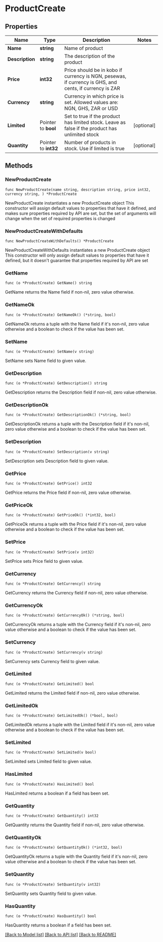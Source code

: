# ProductCreate

## Properties

Name | Type | Description | Notes
------------ | ------------- | ------------- | -------------
**Name** | **string** | Name of product | 
**Description** | **string** | The description of the product | 
**Price** | **int32** | Price should be in kobo if currency is NGN, pesewas, if currency is GHS, and cents, if currency is ZAR | 
**Currency** | **string** | Currency in which price is set. Allowed values are: NGN, GHS, ZAR or USD | 
**Limited** | Pointer to **bool** | Set to true if the product has limited stock. Leave as false if the product has unlimited stock | [optional] 
**Quantity** | Pointer to **int32** | Number of products in stock. Use if limited is true | [optional] 

## Methods

### NewProductCreate

`func NewProductCreate(name string, description string, price int32, currency string, ) *ProductCreate`

NewProductCreate instantiates a new ProductCreate object
This constructor will assign default values to properties that have it defined,
and makes sure properties required by API are set, but the set of arguments
will change when the set of required properties is changed

### NewProductCreateWithDefaults

`func NewProductCreateWithDefaults() *ProductCreate`

NewProductCreateWithDefaults instantiates a new ProductCreate object
This constructor will only assign default values to properties that have it defined,
but it doesn't guarantee that properties required by API are set

### GetName

`func (o *ProductCreate) GetName() string`

GetName returns the Name field if non-nil, zero value otherwise.

### GetNameOk

`func (o *ProductCreate) GetNameOk() (*string, bool)`

GetNameOk returns a tuple with the Name field if it's non-nil, zero value otherwise
and a boolean to check if the value has been set.

### SetName

`func (o *ProductCreate) SetName(v string)`

SetName sets Name field to given value.


### GetDescription

`func (o *ProductCreate) GetDescription() string`

GetDescription returns the Description field if non-nil, zero value otherwise.

### GetDescriptionOk

`func (o *ProductCreate) GetDescriptionOk() (*string, bool)`

GetDescriptionOk returns a tuple with the Description field if it's non-nil, zero value otherwise
and a boolean to check if the value has been set.

### SetDescription

`func (o *ProductCreate) SetDescription(v string)`

SetDescription sets Description field to given value.


### GetPrice

`func (o *ProductCreate) GetPrice() int32`

GetPrice returns the Price field if non-nil, zero value otherwise.

### GetPriceOk

`func (o *ProductCreate) GetPriceOk() (*int32, bool)`

GetPriceOk returns a tuple with the Price field if it's non-nil, zero value otherwise
and a boolean to check if the value has been set.

### SetPrice

`func (o *ProductCreate) SetPrice(v int32)`

SetPrice sets Price field to given value.


### GetCurrency

`func (o *ProductCreate) GetCurrency() string`

GetCurrency returns the Currency field if non-nil, zero value otherwise.

### GetCurrencyOk

`func (o *ProductCreate) GetCurrencyOk() (*string, bool)`

GetCurrencyOk returns a tuple with the Currency field if it's non-nil, zero value otherwise
and a boolean to check if the value has been set.

### SetCurrency

`func (o *ProductCreate) SetCurrency(v string)`

SetCurrency sets Currency field to given value.


### GetLimited

`func (o *ProductCreate) GetLimited() bool`

GetLimited returns the Limited field if non-nil, zero value otherwise.

### GetLimitedOk

`func (o *ProductCreate) GetLimitedOk() (*bool, bool)`

GetLimitedOk returns a tuple with the Limited field if it's non-nil, zero value otherwise
and a boolean to check if the value has been set.

### SetLimited

`func (o *ProductCreate) SetLimited(v bool)`

SetLimited sets Limited field to given value.

### HasLimited

`func (o *ProductCreate) HasLimited() bool`

HasLimited returns a boolean if a field has been set.

### GetQuantity

`func (o *ProductCreate) GetQuantity() int32`

GetQuantity returns the Quantity field if non-nil, zero value otherwise.

### GetQuantityOk

`func (o *ProductCreate) GetQuantityOk() (*int32, bool)`

GetQuantityOk returns a tuple with the Quantity field if it's non-nil, zero value otherwise
and a boolean to check if the value has been set.

### SetQuantity

`func (o *ProductCreate) SetQuantity(v int32)`

SetQuantity sets Quantity field to given value.

### HasQuantity

`func (o *ProductCreate) HasQuantity() bool`

HasQuantity returns a boolean if a field has been set.


[[Back to Model list]](../README.md#documentation-for-models) [[Back to API list]](../README.md#documentation-for-api-endpoints) [[Back to README]](../README.md)


